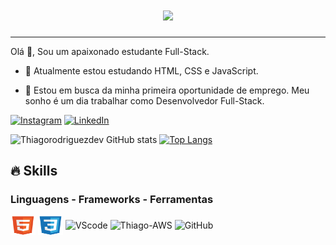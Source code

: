 <!--título-->
<h1 align="center">
<img src="https://readme-typing-svg.herokuapp.com/?font=Righteous&size=35&center=true&vCenter=true&width=500&height=70&duration=4000&lines=Hello+World!+👋;+me+chamo+Thiago!;" />
</h1>

---

<!-- Presentation -->
<p>
  Olá 👋, Sou um apaixonado estudante Full-Stack.

  - 🌱 Atualmente estou estudando HTML, CSS e JavaScript.

  - 🔭 Estou em busca da minha primeira oportunidade de emprego. Meu sonho é um dia trabalhar como Desenvolvedor Full-Stack.
</p>

<!-- Links -->
[![Instagram](https://img.shields.io/badge/Instagram-E4405F?style=for-the-badge&logo=instagram&logoColor=white)](https://www.instagram.com/euthiagorodriguez/)
[![LinkedIn](https://img.shields.io/badge/LinkedIn-0077B5?style=for-the-badge&logo=linkedin&logoColor=white)](https://www.linkedin.com/in/thiagodriguezdev/)

<!-- GithubStats -->
![Thiagorodriguezdev GitHub stats](https://github-readme-stats.vercel.app/api?username=thiagorodriguezdev&show_icons=true&theme=dracula)
[![Top Langs](https://github-readme-stats.vercel.app/api/top-langs/?username=thiagorodriguezdev&layout=compact&langs_count=16&theme=dracula)](https://github.com/euthiagorodriguez/github-readme-stats)

## 🔥 Skills
<!-- Skills: Programming Languages -->
  <div style="flex-basis: 48%;">
    <h3>Linguagens - Frameworks - Ferramentas </h3>
    <img align="center" alt="HTML" height="30" width="40" src="https://raw.githubusercontent.com/devicons/devicon/master/icons/html5/html5-original.svg">
    <img align="center" alt="CSS" height="30" width="40" src="https://raw.githubusercontent.com/devicons/devicon/master/icons/css3/css3-original.svg">
    <!--<img align="center" alt="Js" height="30" width="40" src="https://raw.githubusercontent.com/devicons/devicon/master/icons/javascript/javascript-plain.svg">-->
    <img align="center" alt="VScode" height="30" width="40" src="https://cdn.jsdelivr.net/gh/devicons/devicon/icons/vscode/vscode-original.svg">
    <img align="center" alt="Thiago-AWS" height="30" width="40" src="https://cdn.jsdelivr.net/gh/devicons/devicon/icons/git/git-original.svg">
    <img align="center" alt=GitHub height="30" widtch="40" src="https://cdn.jsdelivr.net/gh/devicons/devicon/icons/github/github-original.svg">
  </div>
  

